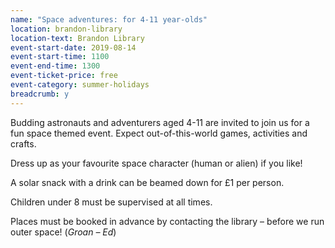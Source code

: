 ```yaml
---
name: "Space adventures: for 4-11 year-olds"
location: brandon-library
location-text: Brandon Library
event-start-date: 2019-08-14
event-start-time: 1100
event-end-time: 1300
event-ticket-price: free
event-category: summer-holidays
breadcrumb: y
---
```


Budding astronauts and adventurers aged 4-11 are invited to join us for a fun space themed event. Expect out-of-this-world games, activities and crafts.

Dress up as your favourite space character (human or alien) if you like!

A solar snack with a drink can be beamed down for £1 per person.

Children under 8 must be supervised at all times.

Places must be booked in advance by contacting the library – before we run outer space! (*Groan – Ed*)
